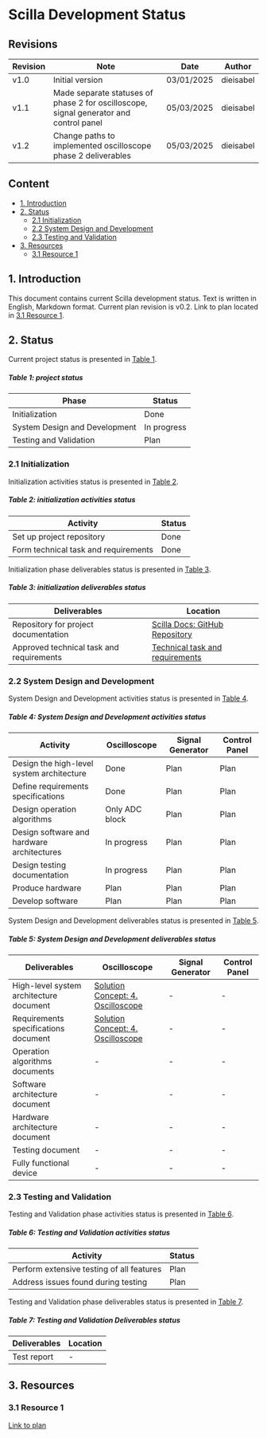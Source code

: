 # Scilla Development Status

## Revisions

| Revision | Note | Date | Author |
| - | - | - | - |
| v1.0 | Initial version | 03/01/2025 | dieisabel |
| v1.1 | Made separate statuses of phase 2 for oscilloscope, signal generator and control panel | 05/03/2025 | dieisabel |
| v1.2 | Change paths to implemented oscilloscope phase 2 deliverables | 05/03/2025 | dieisabel |

## Content

- [1. Introduction](#1-introduction)
- [2. Status](#2-status)
    - [2.1 Initialization](#21-initialization)
    - [2.2 System Design and Development](#22-system-design-and-development)
    - [2.3 Testing and Validation](#23-testing-and-validation)
- [3. Resources](#3-resources)
    - [3.1 Resource 1](#31-resource-1)

## 1. Introduction

This document contains current Scilla development status. Text is written in English, Markdown format. Current plan revision is v0.2. Link to plan located in [3.1 Resource 1](#31-resource-1).

## 2. Status

Current project status is presented in [Table 1](#table-1-project-status).

##### Table 1: project status

| Phase | Status |
| - | - |
| Initialization | Done |
| System Design and Development | In progress |
| Testing and Validation | Plan |

### 2.1 Initialization

Initialization activities status is presented in [Table 2](#table-2-initialization-activities-status).

##### Table 2: initialization activities status

| Activity | Status |
| - | - |
| Set up project repository | Done |
| Form technical task and requirements | Done |

Initialization phase deliverables status is presented in [Table 3](#table-3-initialization-deliverables-status).

##### Table 3: initialization deliverables status

| Deliverables | Location |
| - | - |
| Repository for project documentation | [Scilla Docs: GitHub Repository](https://github.com/dieisabel/scilla-docs) |
| Approved technical task and requirements | [Technical task and requirements](test_task.md) |

### 2.2 System Design and Development

System Design and Development activities status is presented in [Table 4](#table-4-system-design-and-development-activities-status).

##### Table 4: System Design and Development activities status

| Activity | Oscilloscope | Signal Generator | Control Panel |
| - | - | - | - |
| Design the high-level system architecture | Done | Plan | Plan |
| Define requirements specifications | Done | Plan | Plan |
| Design operation algorithms | Only ADC block | Plan | Plan |
| Design software and hardware architectures | In progress | Plan | Plan |
| Design testing documentation | In progress | Plan | Plan |
| Produce hardware | Plan | Plan | Plan |
| Develop software | Plan | Plan | Plan |

System Design and Development deliverables status is presented in [Table 5](#table-5-system-design-and-development-deliverables-status).

##### Table 5: System Design and Development deliverables status

| Deliverables | Oscilloscope | Signal Generator | Control Panel |
| - | - | - | - |
| High-level system architecture document | [Solution Concept: 4. Oscilloscope](../technical_docs/solution.md#4-oscilloscope) | - | - |
| Requirements specifications document | [Solution Concept: 4. Oscilloscope](../technical_docs/solution.md#4-oscilloscope) | - | - |
| Operation algorithms documents | - | - | - |
| Software architecture document | - | - | - |
| Hardware architecture document | - | - | - |
| Testing document | - | - | - |
| Fully functional device | - | - | - |

### 2.3 Testing and Validation

Testing and Validation phase activities status is presented in [Table 6](#table-6-testing-and-validation-activities-status).

##### Table 6: Testing and Validation activities status

| Activity | Status |
| - | - |
| Perform extensive testing of all features | Plan |
| Address issues found during testing | Plan |

Testing and Validation phase deliverables status is presented in [Table 7](#table-7-testing-and-validation-deliverables-status).

##### Table 7: Testing and Validation Deliverables status

| Deliverables | Location |
| - | - |
| Test report | - |

## 3. Resources

### 3.1 Resource 1

[Link to plan](plan.md)
